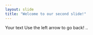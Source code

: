 ```yaml
---
layout: slide
title: "Welcome to our second slide!"
---
```

Your text
Use the left arrow to go back!
..

